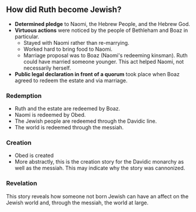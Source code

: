 ## How did Ruth become Jewish?

- **Determined pledge** to Naomi, the Hebrew People, and the Hebrew God.
- **Virtuous actions** were noticed by the people of Bethleham and Boaz in particular.
    - Stayed with Naomi rather than re-marrying.
    - Worked hard to bring food to Naomi.
    - Marriage proposal was to Boaz (Naomi's redeeming kinsman).  Ruth could have married someone younger.
      This act helped Naomi, not necessarily herself.
- **Public legal declaration in front of a quorum** took place when Boaz agreed to redeem the estate and via marriage.

### Redemption

- Ruth and the estate are redeemed by Boaz.
- Naomi is redeemed by Obed.
- The Jewish people are redeemed through the Davidic line.
- The world is redeemed through the messiah.

### Creation

- Obed is created
- More abstractly, this is the creation story for the Davidic monarchy as well as the messiah.  This may indicate why
  the story was cannonized.

### Revelation

This story reveals how someone not born Jewish can have an affect on the Jewish world and, through the messiah, the
world at large.